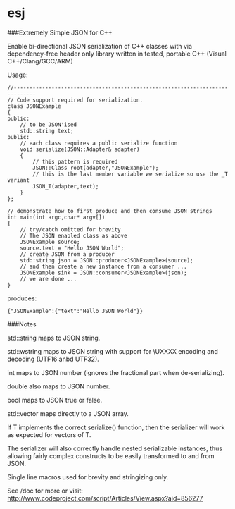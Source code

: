 esj
===

###Extremely Simple JSON for C++

Enable bi-directional JSON serialization of C++ classes with via dependency-free header only library written in tested, portable C++ (Visual C++/Clang/GCC/ARM) 

Usage:

```
//-----------------------------------------------------------------------------
// Code support required for serialization.
class JSONExample
{
public:
    // to be JSON'ised
    std::string text;
public:
    // each class requires a public serialize function
    void serialize(JSON::Adapter& adapter)
    {
        // this pattern is required 
        JSON::Class root(adapter,"JSONExample");
        // this is the last member variable we serialize so use the _T variant
        JSON_T(adapter,text);
    }
};
```

```
// demonstrate how to first produce and then consume JSON strings
int main(int argc,char* argv[])
{
    // try/catch omitted for brevity
    // The JSON enabled class as above
    JSONExample source;
    source.text = "Hello JSON World";
    // create JSON from a producer
    std::string json = JSON::producer<JSONExample>(source);
    // and then create a new instance from a consumer ...
    JSONExample sink = JSON::consumer<JSONExample>(json);
    // we are done ...
}
```
produces:

```
{"JSONExample":{"text":"Hello JSON World"}}
```

###Notes

std::string maps to JSON string.

std::wstring maps to JSON string with support for \UXXXX encoding and decoding (UTF16 anbd UTF32).

int maps to JSON number (ignores the fractional part when de-serializing).

double also maps to JSON number.

bool maps to JSON true or false.

std::vector<T> maps directly to a JSON array. 

If T implements the correct serialize() function, then the serializer will work as expected for vectors of T.

The serializer will also correctly handle nested serializable instances, thus allowing fairly complex constructs to be easily transformed to and from JSON.

Single line macros used for brevity and stringizing only.

See /doc for more or visit: http://www.codeproject.com/script/Articles/View.aspx?aid=856277
